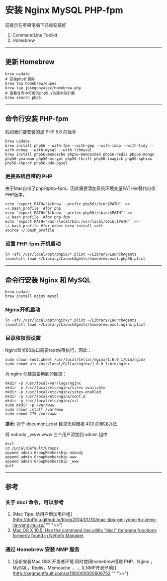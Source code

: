 # 安装 Nginx MySQL PHP-fpm

前提示在苹果电脑下已经安装好

1. CommandLine Toolkit
2. Homebrew

----

## 更新 Homebrew

```shell
brew update
# 安装php扩展库
brew tap homebrew/dupes
brew tap josegonzalez/homebrew-php
# 查看仓库中可用的php5.x的版本及扩展
brew search php5
```

----

## 命令行安装 PHP-fpm

假如我们要安装的是 PHP 5.6 的版本

```shell
brew update
brew install php56 --with-fpm --with-gmp --with-imap --with-tidy --with-debug --with-mysql --with-libmysql
brew install php56-memcache php56-memcached php56-redis php56-mongo php56-gearman php56-mcrypt php56-thrift php56-imagick php56-sphinx php56-xhprof php56-pdo-pgsql
```
### 更换系统自带的 PHP

由于Mac自带了php和php-fpm，因此需要添加系统环境变量PATH来替代自带PHP版本。

```shell
echo 'export PATH="$(brew --prefix php56)/bin:$PATH"' >> ~/.bash_profile  #for php
echo 'export PATH="$(brew --prefix php56)/sbin:$PATH"' >> ~/.bash_profile  #for php-fpm
echo 'export PATH="/usr/local/bin:/usr/local/sbib:$PATH"' >> ~/.bash_profile #for other brew install soft
source ~/.bash_profile
```

### 设置 PHP-fpm 开机启动

```shell
ln -sfv /usr/local/opt/php56/*.plist ~/Library/LaunchAgents
launchctl load ~/Library/LaunchAgents/homebrew.mxcl.php56.plist
```

----

## 命令行安装 Nginx 和 MySQL

```shell
brew update
brew install nginx mysql
```

### Nginx开机启动

```shell
ln -sfv /usr/local/opt/nginx/*.plist ~/Library/LaunchAgents
launchctl load ~/Library/LaunchAgents/homebrew.mxcl.nginx.plist
```


### 目录和权限设置

Nginx监听80端口需要root权限执行，因此：

```shell
sudo chown root:wheel /usr/local/Cellar/nginx/1.6.0_1/bin/nginx
sudo chmod u+s /usr/local/Cellar/nginx/1.6.0_1/bin/nginx
```

为 nginx 创建需要用到的目录：

```shell
mkdir -p /usr/local/var/logs/nginx
mkdir -p /usr/local/etc/nginx/sites-available
mkdir -p /usr/local/etc/nginx/sites-enabled
mkdir -p /usr/local/etc/nginx/conf.d
mkdir -p /usr/local/etc/nginx/ssl
sudo mkdir -p /var/www
sudo chown :staff /var/www
sudo chmod 775 /var/www
```

__提示__: 对于 document_root 目录无权限报 403 的解决办法

将 nobody _www www 三个用户添加到 admin 组中

```shell
dscl
cd /Local/Default/Groups
append admin GroupMembership nobody
append admin GroupMembership www
append admin GroupMembership _www
quit
```

----

## 参考

### 关于 dscl 命令，可以参考

1. [Mac Tips: 给用户增加用户组](http://duffqiu.github.io/blog/2014/01/30/mac-tips-gei-yong-hu-zeng-jia-yong-hu-zu/ "" ">>")
2. [Mac OS X 10.5: Use the command line utility "dscl" for some functions formerly found in NetInfo Manager]( "https://support.apple.com/zh-cn/HT2294" ">>")

### 通过 Homebrew 安装 NMP 服务

1. [全新安装Mac OSX 开发者环境 同时使用homebrew搭建 PHP，Nginx ，MySQL，Redis，Memcache ... ... (LNMP开发环境)](http://segmentfault.com/a/1190000000606752 "" ">>")
